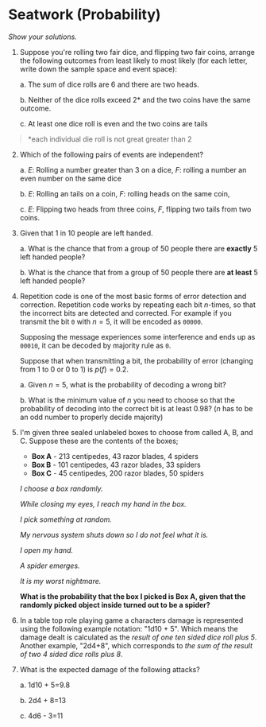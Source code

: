 # Seatwork (Probability)

*Show your solutions.*

1. Suppose you're rolling two fair dice, and flipping two fair coins, arrange the following outcomes from least likely to most likely (for each letter, write down the sample space and event space):

   a. The sum of dice rolls are 6 and there are two heads.

   b. Neither of the dice rolls exceed 2* and the two coins have the same outcome.

   c. At least one dice roll is even and the two coins are tails

> *each individual die roll is not great greater than 2
2. Which of the following pairs of events are independent?

   a. $E$: Rolling a number greater than 3 on a dice, $F$: rolling a number an even number on the same dice

   b. $E$: Rolling an tails on a coin, $F$: rolling heads on the same coin,

   c. $E$: Flipping two heads from three coins, $F$, flipping two tails from two coins.

3. Given that 1 in 10 people are left handed. 

   a. What is the chance that from a group of 50 people there are **exactly** 5 left handed people?

   b. What is the chance that from a group of 50 people there are **at least** 5 left handed people?

4. Repetition code is one of the most basic forms of error detection and correction. Repetition code works by repeating each bit $n$-times, so that the incorrect bits are detected and corrected. For example if you transmit the bit `0` with $n=5$, it will be encoded as `00000`. 

   Supposing the message experiences some interference and ends up as `00010`, it can be decoded by majority rule as `0`. 

   Suppose that when transmitting a bit, the probability of error (changing from 1 to 0 or 0 to 1) is $p(f) = 0.2$. 

   a. Given $n=5$, what is the probability of decoding a wrong bit?

   b. What is the minimum value of $n$ you need to choose so that the probability of decoding into the correct bit is at least $0.98$? ($n$ has to be an odd number to properly decide majority)

5. I'm given three sealed unlabeled boxes to choose from called A, B, and C. Suppose these are the contents of the boxes;

   - **Box A** - 213 centipedes, 43 razor blades, 4 spiders
   - **Box B** - 101 centipedes, 43 razor blades, 33 spiders
   - **Box C** - 45 centipedes, 200 razor blades, 50 spiders

   *I choose a box randomly.* 

   *While closing my eyes, I reach my hand in the box.* 

   *I pick something at random.* 

   *My nervous system shuts down so I do not feel what it is.*

   *I open my hand.*

   *A spider emerges.* 

   *It is my worst nightmare.* 

   **What is the probability that the box I picked is Box A, given that the randomly picked object inside turned out to be a spider?** 

6. In a table top role playing game a characters damage is represented using the following example notation: "1d10 + 5". Which means the damage dealt is calculated as the *result of one ten sided dice roll plus 5*. Another example, "2d4+8", which corresponds to *the sum of the result of two 4 sided dice rolls plus 8*. 

7. What is the expected damage of the following attacks?

   a. 1d10 + 5=9.8

   b. 2d4 + 8=13

   c. 4d6 - 3=11
   